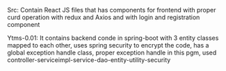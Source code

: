 Src:  Contain React JS files that has components for frontend with proper curd operation with redux and Axios and with login and registration component

Ytms-0.01: It contains backend conde in spring-boot with 3 entity classes mapped to each other, uses spring security to encrypt the code, has a global exception handle class,
      proper exception handle in this pgm, used controller-serviceimpl-service-dao-entity-utility-security
